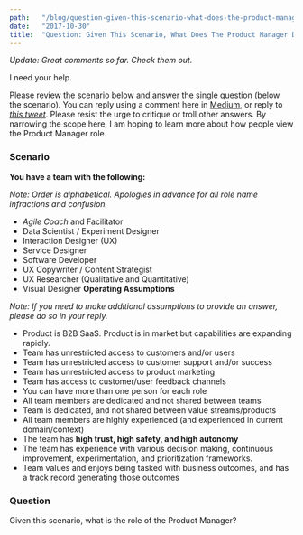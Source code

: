 ```yaml
---
path:	"/blog/question-given-this-scenario-what-does-the-product-manager-do"
date:	"2017-10-30"
title:	"Question: Given This Scenario, What Does The Product Manager Do?"
---
```


*Update: Great comments so far. Check them out.*

I need your help.

Please review the scenario below and answer the single question (below the scenario). You can reply using a comment here in [Medium](https://medium.com/u/504c7870fdb6), or reply to [*this tweet*](https://twitter.com/johncutlefish/status/925140545839677441). Please resist the urge to critique or troll other answers. By narrowing the scope here, I am hoping to learn more about how people view the Product Manager role.

### Scenario

**You have a team with the following:**

*Note: Order is alphabetical. Apologies in advance for all role name infractions and confusion.*

* *Agile Coach* and Facilitator
* Data Scientist / Experiment Designer
* Interaction Designer (UX)
* Service Designer
* Software Developer
* UX Copywriter / Content Strategist
* UX Researcher (Qualitative and Quantitative)
* Visual Designer
**Operating Assumptions**

*Note: If you need to make additional assumptions to provide an answer, please do so in your reply.*

* Product is B2B SaaS. Product is in market but capabilities are expanding rapidly.
* Team has unrestricted access to customers and/or users
* Team has unrestricted access to customer support and/or success
* Team has unrestricted access to product marketing
* Team has access to customer/user feedback channels
* You can have more than one person for each role
* All team members are dedicated and not shared between teams
* Team is dedicated, and not shared between value streams/products
* All team members are highly experienced (and experienced in current domain/context)
* The team has **high trust, high safety, and high autonomy**
* The team has experience with various decision making, continuous improvement, experimentation, and prioritization frameworks.
* Team values and enjoys being tasked with business outcomes, and has a track record generating those outcomes
### Question

Given this scenario, what is the role of the Product Manager?

